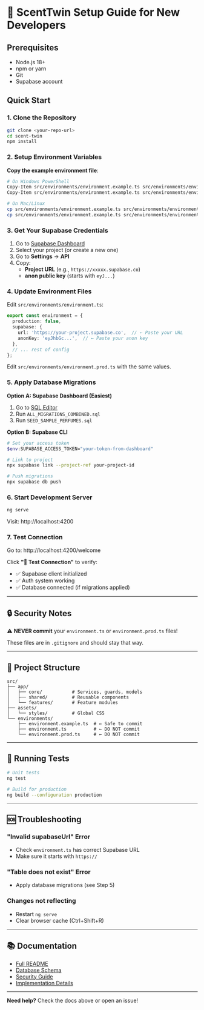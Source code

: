 # 🚀 ScentTwin Setup Guide for New Developers

## Prerequisites
- Node.js 18+
- npm or yarn
- Git
- Supabase account

## Quick Start

### 1. Clone the Repository
```bash
git clone <your-repo-url>
cd scent-twin
npm install
```

### 2. Setup Environment Variables

**Copy the example environment file**:
```bash
# On Windows PowerShell
Copy-Item src/environments/environment.example.ts src/environments/environment.ts
Copy-Item src/environments/environment.example.ts src/environments/environment.prod.ts

# On Mac/Linux
cp src/environments/environment.example.ts src/environments/environment.ts
cp src/environments/environment.example.ts src/environments/environment.prod.ts
```

### 3. Get Your Supabase Credentials

1. Go to [Supabase Dashboard](https://app.supabase.com)
2. Select your project (or create a new one)
3. Go to **Settings** → **API**
4. Copy:
   - **Project URL** (e.g., `https://xxxxx.supabase.co`)
   - **anon public key** (starts with `eyJ...`)

### 4. Update Environment Files

Edit `src/environments/environment.ts`:

```typescript
export const environment = {
  production: false,
  supabase: {
    url: 'https://your-project.supabase.co',  // ← Paste your URL
    anonKey: 'eyJhbGc...',  // ← Paste your anon key
  },
  // ... rest of config
};
```

Edit `src/environments/environment.prod.ts` with the same values.

### 5. Apply Database Migrations

**Option A: Supabase Dashboard (Easiest)**

1. Go to [SQL Editor](https://app.supabase.com/project/_/sql)
2. Run `ALL_MIGRATIONS_COMBINED.sql`
3. Run `SEED_SAMPLE_PERFUMES.sql`

**Option B: Supabase CLI**

```bash
# Set your access token
$env:SUPABASE_ACCESS_TOKEN="your-token-from-dashboard"

# Link to project
npx supabase link --project-ref your-project-id

# Push migrations
npx supabase db push
```

### 6. Start Development Server

```bash
ng serve
```

Visit: http://localhost:4200

### 7. Test Connection

Go to: http://localhost:4200/welcome

Click **"🚀 Test Connection"** to verify:
- ✅ Supabase client initialized
- ✅ Auth system working
- ✅ Database connected (if migrations applied)

---

## 🔒 Security Notes

⚠️ **NEVER commit** your `environment.ts` or `environment.prod.ts` files!

These files are in `.gitignore` and should stay that way.

---

## 📁 Project Structure

```
src/
├── app/
│   ├── core/           # Services, guards, models
│   ├── shared/         # Reusable components
│   └── features/       # Feature modules
├── assets/
│   └── styles/         # Global CSS
└── environments/
    ├── environment.example.ts  # ← Safe to commit
    ├── environment.ts          # ← DO NOT commit
    └── environment.prod.ts     # ← DO NOT commit
```

---

## 🧪 Running Tests

```bash
# Unit tests
ng test

# Build for production
ng build --configuration production
```

---

## 🆘 Troubleshooting

### "Invalid supabaseUrl" Error
- Check `environment.ts` has correct Supabase URL
- Make sure it starts with `https://`

### "Table does not exist" Error
- Apply database migrations (see Step 5)

### Changes not reflecting
- Restart `ng serve`
- Clear browser cache (Ctrl+Shift+R)

---

## 📚 Documentation

- [Full README](README.md)
- [Database Schema](DATABASE_SCHEMA_SUMMARY.md)
- [Security Guide](SECURITY_SETUP.md)
- [Implementation Details](IMPLEMENTATION_COMPLETE.md)

---

**Need help?** Check the docs above or open an issue!

